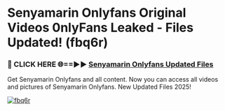 # Senyamarin Onlyfans Original Videos 0nlyFans Leaked - Files Updated! (fbq6r)

<h3>🔴 CLICK HERE 🌐==►► <a href="https://tinyurl.com/2m67pmp6" rel="nofollow">Senyamarin Onlyfans Updated Files</a></h3>

Get Senyamarin Onlyfans and all content. Now you can access all videos and pictures of Senyamarin Onlyfans. New Updated Files 2025!

[![fbq6r](https://i.imgur.com/H4QAA4z.gif)](https://tinyurl.com/2m67pmp6)